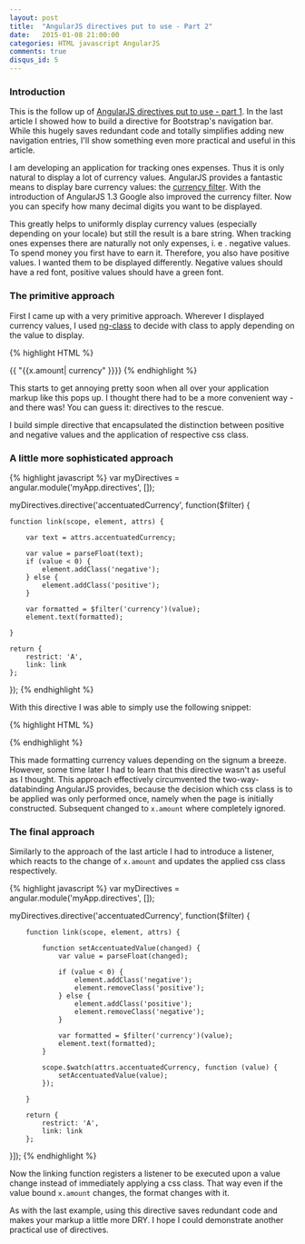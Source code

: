 ```yaml
---
layout: post
title:  "AngularJS directives put to use - Part 2"
date:   2015-01-08 21:00:00
categories: HTML javascript AngularJS
comments: true
disqus_id: 5
---
```


### Introduction
This is the follow up of [AngularJS directives put to use - part 1][1]. In the last article I showed how to build a directive for Bootstrap's navigation bar. While this hugely saves redundant code and totally simplifies adding new navigation entries, I'll show something even more practical and useful in this article.

I am developing an application for tracking ones expenses. Thus it is only natural to display a lot of currency values. AngularJS provides a fantastic means to display bare
    currency values: the [currency filter][2]. With the introduction of AngularJS 1.3 Google also improved the currency filter. Now you can specify how many decimal digits you want to be displayed.

This greatly helps to uniformly display currency values (especially depending on your locale) but still the result is a bare string. When tracking ones
    expenses there are naturally not only expenses, i. e . negative values. To spend money you first have to earn it. Therefore, you also have positive values. I wanted them to
    be displayed differently. Negative values should have a red font, positive values should have a green font.

### The primitive approach
First I came up with a very primitive approach. Wherever I displayed currency values, I used [ng-class][3] to
    decide with class to apply depending on the value to display.

{% highlight HTML %}
<td ng-class="{'positive': x.amount >= 0,
                  'negative': x.amount < 0}">{{ "{{x.amount| currency" }}}}</td>
{% endhighlight %}

This starts to get annoying pretty soon when all over your application markup like this pops up. I thought there had to be a more convenient way - and there was! You can guess it:
    directives to the rescue.

I build simple directive that encapsulated the distinction between positive and negative values and the application of respective css class.

### A little more sophisticated approach
{% highlight javascript %}
var myDirectives = angular.module('myApp.directives', []);

myDirectives.directive('accentuatedCurrency', function($filter) {

    function link(scope, element, attrs) {

        var text = attrs.accentuatedCurrency;

        var value = parseFloat(text);
        if (value < 0) {
            element.addClass('negative');
        } else {
            element.addClass('positive');
        }

        var formatted = $filter('currency')(value);
        element.text(formatted);

    }

    return {
        restrict: 'A',
        link: link
    };
});
{% endhighlight %}

With this directive I was able to simply use the following snippet:

{% highlight HTML %}
<td accentuated-currency="{{ "{{x.amount" }}}}"></td>
{% endhighlight %}

This made formatting currency values depending on the signum a breeze. However, some time later I had to learn that this directive wasn't as useful as I thought. This approach
effectively circumvented the two-way-databinding AngularJS provides, because the decision which css class is to be applied was only performed once, namely when the page is initially
constructed. Subsequent changed to `x.amount` where completely ignored.

### The final approach

Similarly to the approach of the last article I had to introduce a listener, which reacts to the change of `x.amount` and updates the applied css class respectively.

{% highlight javascript %}
var myDirectives = angular.module('myApp.directives', []);

myDirectives.directive('accentuatedCurrency', function($filter) {

        function link(scope, element, attrs) {

            function setAccentuatedValue(changed) {
                var value = parseFloat(changed);

                if (value < 0) {
                    element.addClass('negative');
                    element.removeClass('positive');
                } else {
                    element.addClass('positive');
                    element.removeClass('negative');
                }

                var formatted = $filter('currency')(value);
                element.text(formatted);
            }

            scope.$watch(attrs.accentuatedCurrency, function (value) {
                setAccentuatedValue(value);
            });

        }

        return {
            restrict: 'A',
            link: link
        };
}]);
{% endhighlight %}

Now the linking function registers a listener to be executed upon a value change instead of immediately applying a css class. That way even if the value bound `x.amount`
    changes, the format changes with it.

As with the last example, using this directive saves redundant code and makes your markup a little more DRY. I hope I could demonstrate another practical use of directives.


[1]: /html/javascript/angularjs/2014/11/10/angularjs-directives-put-to-use-part-i/
[2]: https://docs.angularjs.org/api/ng/filter/currency#!
[3]: https://docs.angularjs.org/api/ng/directive/ngClass#!
